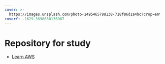 ```yaml
---
cover: >-
  https://images.unsplash.com/photo-1495465798138-718f86d1a4bc?crop=entropy&cs=tinysrgb&fm=jpg&ixid=MnwxOTcwMjR8MHwxfHNlYXJjaHw0fHxzdHVkeXxlbnwwfHx8fDE2NjA0MDE3Nzc&ixlib=rb-1.2.1&q=80
coverY: -1629.3698630136987
---
```


# Repository for study

- [Learn AWS](https://github.com/nbthanh98/study/tree/master/learn-aws)

